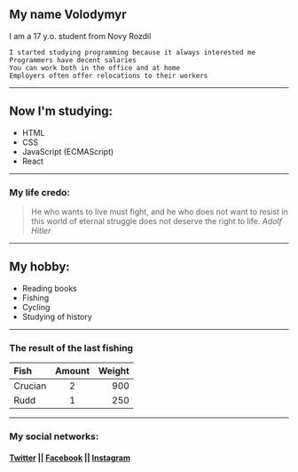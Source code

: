 ## My name Volodymyr

I am a 17 y.o. student from Novy Rozdil

```
I started studying programming because it always interested me
Programmers have decent salaries
You can work both in the office and at home
Employers often offer relocations to their workers
```
***
## Now I'm studying:
* HTML
* CSS
* JavaScript (ECMAScript)
* React
***
### My life credo:
>He who wants to live must fight, and he who does not want to resist in this world of eternal struggle does not deserve the right to life.
_Adolf Hitler_
***
## My hobby:
* Reading books
* Fishing
* Cycling
* Studying of history
***
### The result of the last fishing

Fish | Amount | Weight
:-- | :---: | --:
Crucian | 2 | 900
Rudd | 1 | 250

***
### My social networks: 
#### [Twitter](https://twitter.com/Zrtskyi) || [Facebook](https://www.facebook.com/profile.php?id=100009326640921) || [Instagram](https://www.instagram.com/p/CUdAvXujFKa/?igshid=YmMyMTA2M2Y=)


				